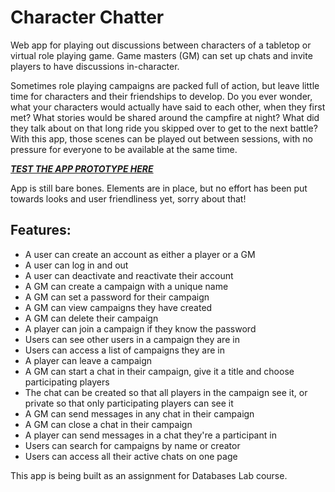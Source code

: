 # Character Chatter

Web app for playing out discussions between characters of a tabletop or virtual role playing game. Game masters (GM) can set up chats and invite players to have discussions in-character.

Sometimes role playing campaigns are packed full of action, but leave little time for characters and their friendships to develop. Do you ever wonder, what your characters would actually have said to each other, when they first met? What stories would be shared around the campfire at night? What did they talk about on that long ride you skipped over to get to the next battle? With this app, those scenes can be played out between sessions, with no pressure for everyone to be available at the same time.

[_**TEST THE APP PROTOTYPE HERE**_](https://character-chatter.herokuapp.com/)

App is still bare bones. Elements are in place, but no effort has been put towards looks and user friendliness yet, sorry about that! 

## Features:
* A user can create an account as either a player or a GM
* A user can log in and out
* A user can deactivate and reactivate their account
* A GM can create a campaign with a unique name
* A GM can set a password for their campaign
* A GM can view campaigns they have created
* A GM can delete their campaign
* A player can join a campaign if they know the password
* Users can see other users in a campaign they are in
* Users can access a list of campaigns they are in
* A player can leave a campaign
* A GM can start a chat in their campaign, give it a title and choose participating players
* The chat can be created so that all players in the campaign see it, or private so that only participating players can see it
* A GM can send messages in any chat in their campaign
* A GM can close a chat in their campaign
* A player can send messages in a chat they're a participant in
* Users can search for campaigns by name or creator
* Users can access all their active chats on one page

This app is being built as an assignment for Databases Lab course.
